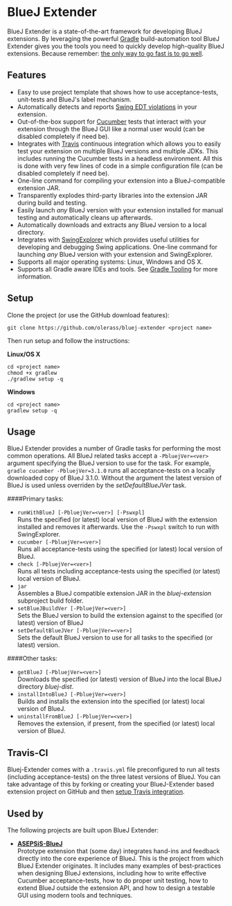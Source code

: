 BlueJ Extender
======
BlueJ Extender is a state-of-the-art framework for developing BlueJ extensions. By leveraging the powerful
[Gradle](http://www.gradle.org/) build-automation tool BlueJ Extender gives you the tools you need to quickly develop
high-quality BlueJ extensions. Because remember: [the only way to go fast is to go well](http://butunclebob.com/ArticleS.UncleBob.VehementMediocrity).

## Features
* Easy to use project template that shows how to use acceptance-tests, unit-tests and BlueJ's label mechanism.
* Automatically detects and reports [Swing EDT violations](http://docs.oracle.com/javase/tutorial/uiswing/concurrency/dispatch.html) in your extension.
* Out-of-the-box support for [Cucumber](https://github.com/cucumber/cucumber-jvm) tests that
interact with your extension through the BlueJ GUI like a normal user would (can be disabled completely if need be).
* Integrates with [Travis](https://travis-ci.com/) continuous integration which allows you to easily test your extension
on multiple BlueJ versions and multiple JDKs. This includes running the Cucumber tests in a headless environment. All this is
done with very few lines of code in a simple configuration file (can be disabled completely if need be).
* One-line command for compiling your extension into a BlueJ-compatible extension JAR.
* Transparently explodes third-party libraries into the extension JAR during build and testing.
* Easily launch *any* BlueJ version with your extension installed for manual testing and automatically cleans up afterwards.
* Automatically downloads and extracts any BlueJ version to a local directory.
* Integrates with [SwingExplorer](http://www.swingexplorer.com/) which provides useful utilities for
developing and debugging Swing applications. One-line command for launching *any* BlueJ version with your extension and SwingExplorer.
* Supports all major operating systems: Linux, Windows and OS X.
* Supports all Gradle aware IDEs and tools. See [Gradle Tooling](http://www.gradle.org/tooling) for more information.

## Setup
Clone the project (or use the GitHub download features):
```
git clone https://github.com/olerass/bluej-extender <project name>
```

Then run setup and follow the instructions:

**Linux/OS X**
```
cd <project name>
chmod +x gradlew
./gradlew setup -q
```
**Windows**
```
cd <project name>
gradlew setup -q
```

## Usage
BlueJ Extender provides a number of Gradle tasks for performing the most common operations. All BlueJ related tasks accept a `-PbluejVer=<ver>` argument specifying the BlueJ version to use for the task. For example, `gradle cucumber -PbluejVer=3.1.0` runs all acceptance-tests on a locally downloaded copy of BlueJ 3.1.0. Without the argument the latest version of BlueJ is used unless overriden by the *setDefaultBlueJVer* task.

####Primary tasks:
* `runWithBlueJ [-PbluejVer=<ver>] [-Pswxpl]` <br>Runs the specified (or latest) local version of BlueJ with the extension installed and removes it afterwards. Use the `-Pswxpl` switch to run with SwingExplorer.
* `cucumber [-PbluejVer=<ver>]`<br>Runs all acceptance-tests using the specified (or latest) local version of BlueJ.
* `check [-PbluejVer=<ver>]`<br>Runs all tests including acceptance-tests using the specified (or latest) local version of BlueJ.
* `jar`<br>Assembles a BlueJ compatible extension JAR in the *bluej-extension* subproject build folder.
* `setBlueJBuildVer [-PbluejVer=<ver>]`<br>Sets the BlueJ version to build the extension against to the specified (or latest) version of BlueJ
* `setDefaultBlueJVer [-PbluejVer=<ver>]`<br>Sets the default BlueJ version to use for all tasks to the specified (or latest) version.


####Other tasks:
* `getBlueJ [-PbluejVer=<ver>]`<br>Downloads the specified (or latest) version of BlueJ into the local BlueJ directory *bluej-dist*.
* `installIntoBlueJ [-PbluejVer=<ver>]`<br>Builds and installs the extension into the specified (or latest) local version of BlueJ.
* `uninstallFromBlueJ [-PbluejVer=<ver>] `<br>Removes the extension, if present, from the specified (or latest) local version of BlueJ.

## Travis-CI
Bluej-Extender comes with a `.travis.yml` file preconfigured to run all tests (including acceptance-tests) on the three latest versions of BlueJ. You can take advantage of this by forking or creating your BlueJ-Extender based extension project on GitHub and then [setup Travis integration](http://docs.travis-ci.com/user/getting-started/).

## Used by
The following projects are built upon BlueJ Extender:

* **[ASEPSiS-BlueJ](https://github.com/olerass/asepsis-bluej)**<br>Prototype extension that (some day) integrates hand-ins
and feedback directly into the core experience of BlueJ. This is the project from which
BlueJ Extender originates. It includes many examples of best-practices when designing BlueJ extensions,
including how to write effective Cucumber acceptance-tests, how to do proper unit testing, how to extend BlueJ outside
the extension API, and how to design a testable GUI using modern tools and techniques.